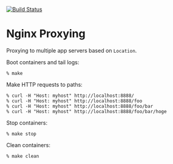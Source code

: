[![Build Status](https://travis-ci.org/yowcow/nginx-proxying.svg)](https://travis-ci.org/yowcow/nginx-proxying)

Nginx Proxying
==============

Proxying to multiple app servers based on `Location`.

Boot containers and tail logs:

```
% make
```

Make HTTP requests to paths:

```
% curl -H "Host: myhost" http://localhost:8888/
% curl -H "Host: myhost" http://localhost:8888/foo
% curl -H "Host: myhost" http://localhost:8888/foo/bar
% curl -H "Host: myhost" http://localhost:8888/foo/bar/hoge
```

Stop containers:

```
% make stop
```

Clean containers:

```
% make clean
```

